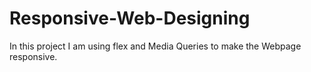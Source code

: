 # Responsive-Web-Designing
In this project  I am using flex and Media Queries to make the Webpage responsive.

